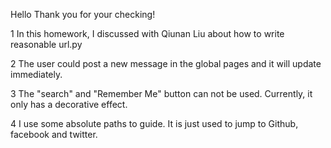 Hello
Thank you for your checking!

1 In this homework, I discussed with Qiunan Liu about how to write reasonable url.py

2 The user could post a new message in the global pages and it will update immediately.

3 The "search" and "Remember Me" button can not be used. Currently, it only has a decorative effect.

4 I use some absolute paths to guide. It is just used to jump to Github, facebook and twitter.

